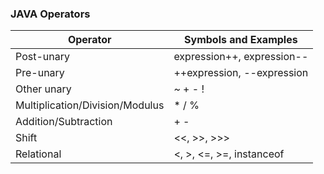 ### JAVA Operators

| Operator | Symbols and Examples |
| --- | --- |
| Post-unary  | expression++, expression-- |
| Pre-unary | ++expression, --expression |
| Other unary | *~*  +  -  ! |
| Multiplication/Division/Modulus |  *  /  % |
| Addition/Subtraction | +  - |
| Shift | <<,  >>,  >>> |
| Relational | <, >, <=, >=, instanceof |
